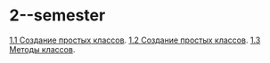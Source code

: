 # 2--semester

[1.1  Создание простых классов]().
[1.2 Создание простых классов]().
[1.3 Методы классов]().

